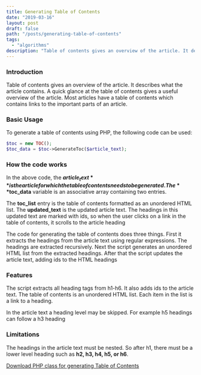 ```yaml
---
title: Generating Table of Contents
date: "2019-03-16"
layout: post
draft: false
path: "/posts/generating-table-of-contents"
tags:
  - "algorithms"
description: "Table of contents gives an overview of the article. It describes what the article contains. A quick glance at the table of contents gives a useful overview of the article. Most articles have a table of contents which contains links to the important parts of an article."
---
```


### Introduction
Table of contents gives an overview of the article. It describes what the article contains. A quick glance at the table of contents gives a useful overview of the article. Most articles have a table of contents which contains links to the important parts of an article.

### Basic Usage
To generate a table of contents using PHP, the following code can be used:

```php
$toc = new TOC();
$toc_data = $toc->GenerateToc($article_text);
```

### How the code works
In the above code, the **$article_text** is the article for which the table of contents needs to be generated. The **$toc_data** variable is an associative array containing two entries.

The **toc_list** entry is the table of contents formatted as an unordered HTML list. The **updated_text** is the updated article text. The headings in this updated text are marked with ids, so when the user clicks on a link in the table of contents, it scrolls to the article heading

The code for generating the table of contents does three things. First it extracts the headings from the article text using regular expressions. The headings are extracted recursively. Next the script generates an unordered HTML list from the extracted headings. After that the script updates the article text, adding ids to the HTML headings

### Features
The script extracts all heading tags from h1-h6. It also adds ids to the article text. The table of contents is an unordered HTML list. Each item in the list is a link to a heading.

In the article text a heading level may be skipped. For example h5 headings can follow a h3 heading

### Limitations
The headings in the article text must be nested. So after h1, there must be a lower level heading such as **h2, h3, h4, h5, or h6**.

[Download PHP class for generating Table of Contents](https://gist.github.com/nadirlc/9d1368f86fa3d96bca70a7cd626c8890)

